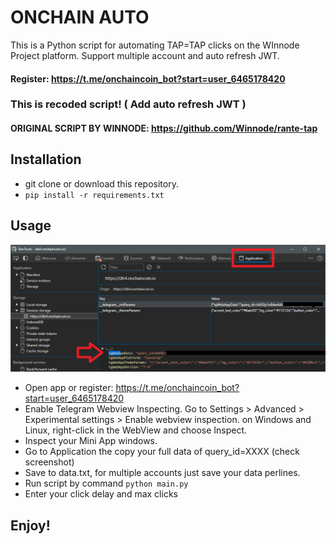 # ONCHAIN AUTO 
This is a Python script for automating TAP=TAP clicks on the WInnode Project platform. Support multiple account and auto refresh JWT.
#### Register: https://t.me/onchaincoin_bot?start=user_6465178420

### This is recoded script! ( Add auto refresh JWT )
#### ORIGINAL SCRIPT BY WINNODE: https://github.com/Winnode/rante-tap

## Installation
- git clone or download this repository.
- ```pip install -r requirements.txt```
## Usage
![Get Token](https://github.com/im-hanzou/onchain-auto/blob/main/onchain.png)
- Open app or register: https://t.me/onchaincoin_bot?start=user_6465178420
- Enable Telegram Webview Inspecting. Go to Settings > Advanced > Experimental settings > Enable webview inspection.
on Windows and Linux, right-click in the WebView and choose Inspect.
- Inspect your Mini App windows.
- Go to Application the copy your full data of query_id=XXXX (check screenshot)
- Save to data.txt, for multiple accounts just save your data perlines.
- Run script by command ```python main.py```
- Enter your click delay and max clicks
  
## Enjoy!
